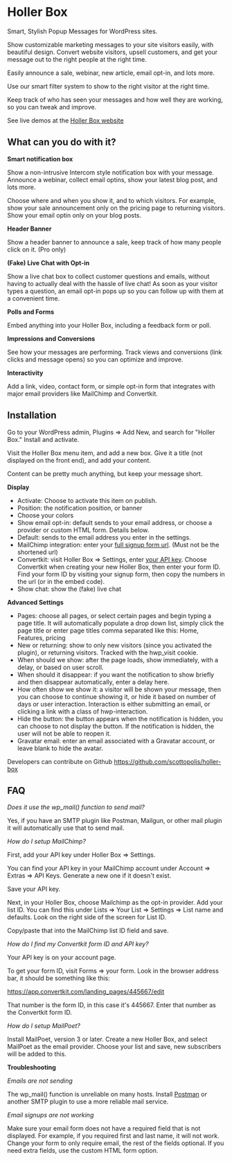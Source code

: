 # Holler Box

Smart, Stylish Popup Messages for WordPress sites.

Show customizable marketing messages to your site visitors easily, with beautiful design. Convert website visitors, upsell customers, and get your message out to the right people at the right time.

Easily announce a sale, webinar, new article, email opt-in, and lots more.

Use our smart filter system to show to the right visitor at the right time.

Keep track of who has seen your messages and how well they are working, so you can tweak and improve.

See live demos at the [Holler Box website](http://hollerwp.com/)

## What can you do with it?

**Smart notification box**

Show a non-intrusive Intercom style notification box with your message. Announce a webinar, collect email optins, show your latest blog post, and lots more.

Choose where and when you show it, and to which visitors. For example, show your sale announcement only on the pricing page to returning visitors. Show your email optin only on your blog posts.

**Header Banner** 

Show a header banner to announce a sale, keep track of how many people click on it. (Pro only)

**(Fake) Live Chat with Opt-in**

Show a live chat box to collect customer questions and emails, without having to actually deal with the hassle of live chat! As soon as your visitor types a question, an email opt-in pops up so you can follow up with them at a convenient time.

**Polls and Forms**

Embed anything into your Holler Box, including a feedback form or poll.

**Impressions and Conversions**

See how your messages are performing. Track views and conversions (link clicks and message opens) so you can optimize and improve. 

**Interactivity**

Add a link, video, contact form, or simple opt-in form that integrates with major email providers like MailChimp and Convertkit.

## Installation

Go to your WordPress admin, Plugins => Add New, and search for "Holler Box." Install and activate.

Visit the Holler Box menu item, and add a new box. Give it a title (not displayed on the front end), and add your content.

Content can be pretty much anything, but keep your message short.

**Display**

- Activate: Choose to activate this item on publish.
- Position: the notification position, or banner
- Choose your colors
- Show email opt-in: default sends to your email address, or choose a provider or custom HTML form. Details below.
- Default: sends to the email address you enter in the settings.
- MailChimp integration: enter your <a href="http://kb.mailchimp.com/lists/signup-forms/share-your-signup-form" target="_blank">full signup form url</a>. (Must not be the shortened url) 
- Convertkit: visit Holler Box => Settings, enter <a href="https://app.convertkit.com/account/edit" target="_blank">your API key</a>. Choose Convertkit when creating your new Holler Box, then enter your form ID. Find your form ID by visiting your signup form, then copy the numbers in the url (or in the embed code).
- Show chat: show the (fake) live chat

**Advanced Settings**

- Pages: choose all pages, or select certain pages and begin typing a page title. It will automatically populate a drop down list, simply click the page title or enter page titles comma separated like this: Home, Features, pricing
- New or returning: show to only new visitors (since you activated the plugin), or returning visitors. Tracked with the hwp_visit cookie.
- When should we show: after the page loads, show immediately, with a delay, or based on user scroll.
- When should it disappear: if you want the notification to show briefly and then disappear automatically, enter a delay here.
- How often show we show it: a visitor will be shown your message, then you can choose to continue showing it, or hide it based on number of days or user interaction. Interaction is either submitting an email, or clicking a link with a class of hwp-interaction.
- Hide the button: the button appears when the notification is hidden, you can choose to not display the button. If the notification is hidden, the user will not be able to reopen it.
- Gravatar email: enter an email associated with a Gravatar account, or leave blank to hide the avatar.

Developers can contribute on Github https://github.com/scottopolis/holler-box

## FAQ

*Does it use the wp_mail() function to send mail?* 

Yes, if you have an SMTP plugin like Postman, Mailgun, or other mail plugin it will automatically use that to send mail.

*How do I setup MailChimp?*

First, add your API key under Holler Box => Settings.

You can find your API key in your MailChimp account under Account => Extras => API Keys. Generate a new one if it doesn't exist.

Save your API key.

Next, in your Holler Box, choose Mailchimp as the opt-in provider. Add your list ID. You can find this under Lists => Your List => Settings => List name and defaults. Look on the right side of the screen for List ID.

Copy/paste that into the MailChimp list ID field and save.

*How do I find my Convertkit form ID and API key?*

Your API key is on your account page.

To get your form ID, visit Forms => your form. Look in the browser address bar, it should be something like this:

https://app.convertkit.com/landing_pages/445667/edit

That number is the form ID, in this case it's 445667. Enter that number as the Convertkit form ID.

*How do I setup MailPoet?*

Install MailPoet, version 3 or later. Create a new Holler Box, and select MailPoet as the email provider. Choose your list and save, new subscribers will be added to this.

**Troubleshooting**

*Emails are not sending*

The wp_mail() function is unreliable on many hosts. Install [Postman](https://wordpress.org/plugins/postman-smtp/) or another SMTP plugin to use a more reliable mail service.

*Email signups are not working* 

Make sure your email form does not have a required field that is not displayed. For example, if you required first and last name, it will not work. Change your form to only require email, the rest of the fields optional. If you need extra fields, use the custom HTML form option.